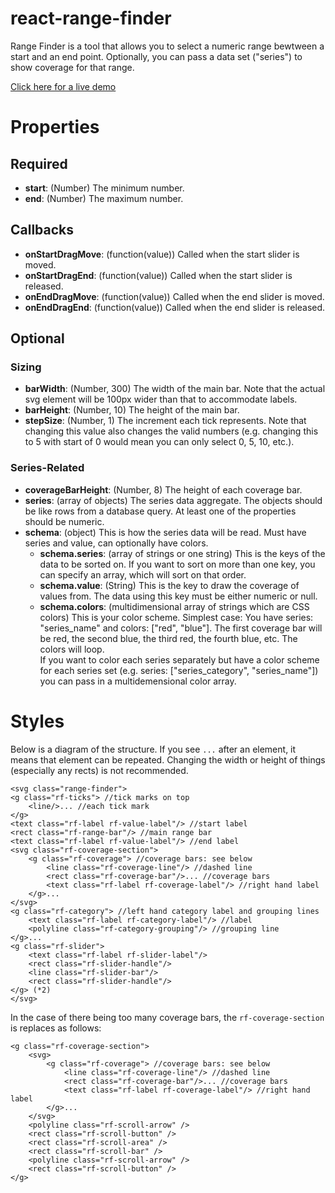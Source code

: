react-range-finder
==================

Range Finder is a tool that allows you to select a numeric range bewtween a start and an end point. Optionally, you can pass a data set ("series") to show coverage for that range.

[Click here for a live demo](http://yeahbuthats.github.io/react-range-finder/)

Properties
==========

Required
--------

* **start**: (Number) The minimum number.
* **end**: (Number) The maximum number.

Callbacks
---------

* **onStartDragMove**: (function(value)) Called when the start slider is moved.
* **onStartDragEnd**: (function(value)) Called when the start slider is released.
* **onEndDragMove**: (function(value)) Called when the end slider is moved.
* **onEndDragEnd**: (function(value)) Called when the end slider is released.

Optional
--------

### Sizing ###

* **barWidth**: (Number, 300) The width of the main bar. Note that the actual svg element will be 100px wider than that to accommodate labels.
* **barHeight**: (Number, 10) The height of the main bar.
* **stepSize**: (Number, 1) The increment each tick represents. Note that changing this value also changes the valid numbers (e.g. changing this to 5 with start of 0 would mean you can only select 0, 5, 10, etc.).

### Series-Related ###

* **coverageBarHeight**: (Number, 8) The height of each coverage bar.
* **series**: (array of objects) The series data aggregate. The objects should be like rows from a database query. At least one of the properties should be numeric.
* **schema**: (object) This is how the series data will be read. Must have series and value, can optionally have colors.
    * **schema.series**: (array of strings or one string) This is the keys of the data to be sorted on. If you want to sort on more than one key, you can specify an array, which will sort on that order.
    * **schema.value**: (String) This is the key to draw the coverage of values from. The data using this key must be either numeric or null.
    * **schema.colors**: (multidimensional array of strings which are CSS colors) This is your color scheme. Simplest case: You have series: "series_name" and colors: ["red", "blue"]. The first coverage bar will be red, the second blue, the third red, the fourth blue, etc. The colors will loop.  
    If you want to color each series separately but have a color scheme for each series set (e.g. series: ["series_category", "series_name"]) you can pass in a multidemensional color array.

Styles
======

Below is a diagram of the structure. If you see `...` after an element, it means that element can be repeated. Changing the width or height of things (especially any rects) is not recommended.

    <svg class="range-finder">
    <g class="rf-ticks"> //tick marks on top
        <line/>... //each tick mark
    </g>
    <text class="rf-label rf-value-label"/> //start label
    <rect class="rf-range-bar"/> //main range bar
    <text class="rf-label rf-value-label"/> //end label
    <svg class="rf-coverage-section">
        <g class="rf-coverage"> //coverage bars: see below
            <line class="rf-coverage-line"/> //dashed line
            <rect class="rf-coverage-bar"/>... //coverage bars
            <text class="rf-label rf-coverage-label"/> //right hand label
        </g>...
    </svg>
    <g class="rf-category"> //left hand category label and grouping lines
        <text class="rf-label rf-category-label"/> //label
        <polyline class="rf-category-grouping"/> //grouping line
    </g>...
    <g class="rf-slider">
        <text class="rf-label rf-slider-label"/>
        <rect class="rf-slider-handle"/>
        <line class="rf-slider-bar"/>
        <rect class="rf-slider-handle"/>
    </g> (*2)
    </svg>

In the case of there being too many coverage bars, the `rf-coverage-section` is replaces as follows:

    <g class="rf-coverage-section">
        <svg>
            <g class="rf-coverage"> //coverage bars: see below
                <line class="rf-coverage-line"/> //dashed line
                <rect class="rf-coverage-bar"/>... //coverage bars
                <text class="rf-label rf-coverage-label"/> //right hand label
            </g>...
        </svg>
        <polyline class="rf-scroll-arrow" />
        <rect class="rf-scroll-button" />
        <rect class="rf-scroll-area" />
        <rect class="rf-scroll-bar" />
        <polyline class="rf-scroll-arrow" />
        <rect class="rf-scroll-button" />
    </g>
